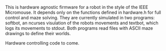 This is hardware agnostic firmware for a robot in the style of the IEEE
Micromouse. It depends only on the functions defined in hardware.h for full
control and maze solving. They are currently simulated in two programs: softbot, 
an ncurses visulation of the robots movements and textbot, which logs its
movements to stdout. Both programs read files with ASCII maze drawings to
define their worlds.

Hardware controlling code to come.

